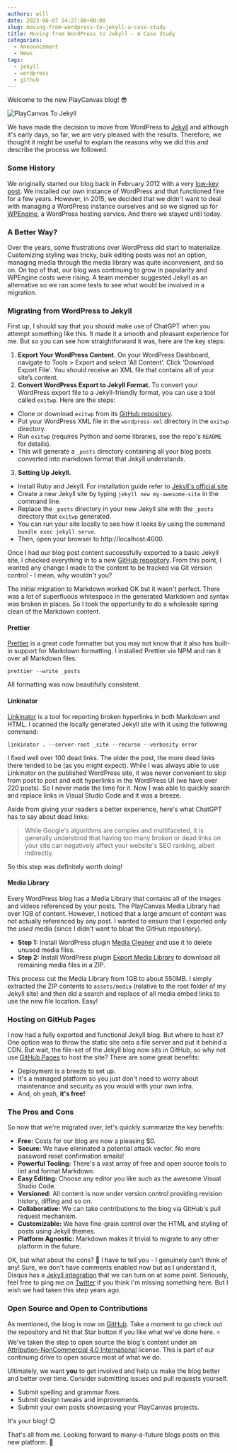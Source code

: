 ```yaml
---
authors: will
date: 2023-06-07 14:27:00+00:00
slug: moving-from-wordpress-to-jekyll-a-case-study
title: Moving from WordPress to Jekyll - A Case Study
categories:
  - Announcement
  - News
tags:
  - jekyll
  - wordpress
  - github
---
```


Welcome to the new PlayCanvas blog! 😎

![PlayCanvas To Jekyll](/img/playcanvas-to-jekyll.png)

We have made the decision to move from WordPress to [Jekyll](https://jekyllrb.com/) and although it's early days, so far, we are very pleased with the results. Therefore, we thought it might be useful to explain the reasons why we did this and describe the process we followed.

### Some History

We originally started our blog back in February 2012 with a very [low-key post](https://blog.playcanvas.com/hello-world/). We installed our own instance of WordPress and that functioned fine for a few years. However, in 2015, we decided that we didn't want to deal with managing a WordPress instance ourselves and so we signed up for [WPEngine](https://wpengine.com/), a WordPress hosting service. And there we stayed until today.

### A Better Way?

Over the years, some frustrations over WordPress did start to materialize. Customizing styling was tricky, bulk editing posts was not an option, managing media through the media library was quite inconvenient, and so on. On top of that, our blog was continuing to grow in popularity and WPEngine costs were rising. A team member suggested Jekyll as an alternative so we ran some tests to see what would be involved in a migration.

### Migrating from WordPress to Jekyll

First up, I should say that you should make use of ChatGPT when you attempt something like this. It made it a smooth and pleasant experience for me. But so you can see how straightforward it was, here are the key steps:

1. **Export Your WordPress Content.** On your WordPress Dashboard, navigate to Tools > Export and select 'All Content'. Click 'Download Export File'. You should receive an XML file that contains all of your site’s content.
2. **Convert WordPress Export to Jekyll Format.** To convert your WordPress export file to a Jekyll-friendly format, you can use a tool called `exitwp`. Here are the steps:

- Clone or download `exitwp` from its [GitHub repository](https://github.com/thomasf/exitwp).
- Put your WordPress XML file in the `wordpress-xml` directory in the `exitwp` directory.
- Run `exitwp` (requires Python and some libraries, see the repo's `README` for details).
- This will generate a `_posts` directory containing all your blog posts converted into markdown format that Jekyll understands.

3. **Setting Up Jekyll.**

- Install Ruby and Jekyll. For installation guide refer to [Jekyll's official site](https://jekyllrb.com/docs/installation/).
- Create a new Jekyll site by typing `jekyll new my-awesome-site` in the command line.
- Replace the `_posts` directory in your new Jekyll site with the `_posts` directory that `exitwp` generated.
- You can run your site locally to see how it looks by using the command `bundle exec jekyll serve`.
- Then, open your browser to http://localhost:4000.

Once I had our blog post content successfully exported to a basic Jekyll site, I checked everything in to a new [GitHub repository](https://github.com/playcanvas/blog). From this point, I wanted any change I made to the content to be tracked via Git version control - I mean, why wouldn't you?

The initial migration to Markdown worked OK but it wasn't perfect. There was a lot of superfluous whitespace in the generated Markdown and syntax was broken in places. So I took the opportunity to do a wholesale spring clean of the Markdown content.

#### Prettier

[Prettier](https://prettier.io/) is a great code formatter but you may not know that it also has built-in support for Markdown formatting. I installed Prettier via NPM and ran it over all Markdown files:

```shell
prettier --write _posts
```

All formatting was now beautifully consistent.

#### Linkinator

[Linkinator](https://github.com/JustinBeckwith/linkinator) is a tool for reporting broken hyperlinks in both Markdown and HTML. I scanned the locally generated Jekyll site with it using the following command:

```shell
linkinator . --server-root _site --recurse --verbosity error
```

I fixed well over 100 dead links. The older the post, the more dead links there tended to be (as you might expect). While I was always able to use Linkinator on the published WordPress site, it was never convenient to skip from post to post and edit hyperlinks in the WordPress UI (we have over 220 posts). So I never made the time for it. Now I was able to quickly search and replace links in Visual Studio Code and it was a breeze.

Aside from giving your readers a better experience, here's what ChatGPT has to say about dead links:

> While Google's algorithms are complex and multifaceted, it is generally understood that having too many broken or dead links on your site can negatively affect your website's SEO ranking, albeit indirectly.

So this step was definitely worth doing!

#### Media Library

Every WordPress blog has a Media Library that contains all of the images and videos referenced by your posts. The PlayCanvas Media Library had over 1GB of content. However, I noticed that a large amount of content was not actually referenced by any post. I wanted to ensure that I exported only the _used_ media (since I didn't want to bloat the GitHub repository).

- **Step 1:** Install WordPress plugin [Media Cleaner](https://wordpress.org/plugins/media-cleaner/) and use it to delete unused media files.
- **Step 2:** Install WordPress plugin [Export Media Library](https://wordpress.org/plugins/export-media-library/) to download all remaining media files in a ZIP.

This process cut the Media Library from 1GB to about 550MB. I simply extracted the ZIP contents to `assets/media` (relative to the root folder of my Jekyll site) and then did a search and replace of all media embed links to use the new file location. Easy!

### Hosting on GitHub Pages

I now had a fully exported and functional Jekyll blog. But where to host it? One option was to throw the static site onto a file server and put it behind a CDN. But wait, the file-set of the Jekyll blog now sits in GitHub, so why not use [GitHub Pages](https://pages.github.com/) to host the site? There are some great benefits:

- Deployment is a breeze to set up.
- It's a managed platform so you just don't need to worry about maintenance and security as you would with your own infra.
- And, oh yeah, **it's free!**

### The Pros and Cons

So now that we're migrated over, let's quickly summarize the key benefits:

- **Free:** Costs for our blog are now a pleasing $0.
- **Secure:** We have eliminated a potential attack vector. No more password reset confirmation emails!
- **Powerful Tooling:** There's a vast array of free and open source tools to lint and format Markdown.
- **Easy Editing:** Choose any editor you like such as the awesome Visual Studio Code.
- **Versioned:** All content is now under version control providing revision history, diffing and so on.
- **Collaborative:** We can take contributions to the blog via GitHub's pull request mechanism.
- **Customizable:** We have fine-grain control over the HTML and styling of posts using Jekyll themes.
- **Platform Agnostic:** Markdown makes it trivial to migrate to any other platform in the future.

OK, but what about the cons? 🤔 I have to tell you - I genuinely can't think of any! Sure, we don't have comments enabled now but as I understand it, Disqus has a [Jekyll integration](https://help.disqus.com/en/articles/1935528-jekyll-installation-instructions) that we can turn on at some point. Seriously, feel free to ping me on [Twitter](https://twitter.com/willeastcott/) if you think I'm missing something here. But I wish we had taken this step years ago.

### Open Source and Open to Contributions

As mentioned, the blog is now on [GitHub](https://github.com/playcanvas/blog). Take a moment to go check out the repository and hit that Star button if you like what we've done here. ⭐ We've taken the step to open source the blog's content under an [Attribution-NonCommercial 4.0 International](https://github.com/playcanvas/blog/blob/main/LICENSE.md) license. This is part of our continuing drive to open source most of what we do.

Ultimately, we want **you** to get involved and help us make the blog better and better over time. Consider submitting issues and pull requests yourself.

- Submit spelling and grammar fixes.
- Submit design tweaks and improvements.
- Submit your own posts showcasing your PlayCanvas projects.

It's your blog! 😊

That's all from me. Looking forward to many-a-future blogs posts on this new platform. 👋
